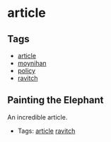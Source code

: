 # article
## Tags
- [article](article.md)
- [moynihan](moynihan.md)
- [policy](policy.md)
- [ravitch](ravitch.md)
## Painting the Elephant

An incredible article.
- Tags: [article](article.md) [ravitch](ravitch.md)
